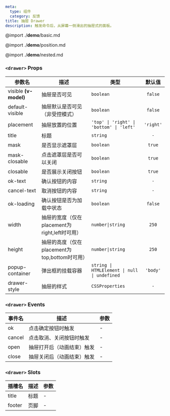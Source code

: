 ```yaml
meta:
  type: 组件
  category: 反馈
title: 抽屉 Drawer
description: 触发命令后，从屏幕一侧滑出的抽屉式的面板。
```

@import ./__demo__/basic.md

@import ./__demo__/position.md

@import ./__demo__/nested.md


### `<drawer>` Props

|参数名|描述|类型|默认值|
|---|---|---|:---:|
|visible **(v-model)**|抽屉是否可见|`boolean`|`false`|
|default-visible|抽屉默认是否可见（非受控模式）|`boolean`|`false`|
|placement|抽屉放置的位置|`'top' \| 'right' \| 'bottom' \| 'left'`|`'right'`|
|title|标题|`string`|`-`|
|mask|是否显示遮罩层|`boolean`|`true`|
|mask-closable|点击遮罩层是否可以关闭|`boolean`|`true`|
|closable|是否展示关闭按钮|`boolean`|`true`|
|ok-text|确认按钮的内容|`string`|`-`|
|cancel-text|取消按钮的内容|`string`|`-`|
|ok-loading|确认按钮是否为加载中状态|`boolean`|`false`|
|width|抽屉的宽度（仅在placement为right,left时可用）|`number\|string`|`250`|
|height|抽屉的高度（仅在placement为top,bottom时可用）|`number\|string`|`250`|
|popup-container|弹出框的挂载容器|`string \| HTMLElement \| null \| undefined`|`'body'`|
|drawer-style|抽屉的样式|`CSSProperties`|`-`|
### `<drawer>` Events

|事件名|描述|参数|
|---|---|---|
|ok|点击确定按钮时触发|-|
|cancel|点击取消、关闭按钮时触发|-|
|open|抽屉打开后（动画结束）触发|-|
|close|抽屉关闭后（动画结束）触发|-|
### `<drawer>` Slots

|插槽名|描述|参数|
|---|:---:|---|
|title|标题|-|
|footer|页脚|-|


